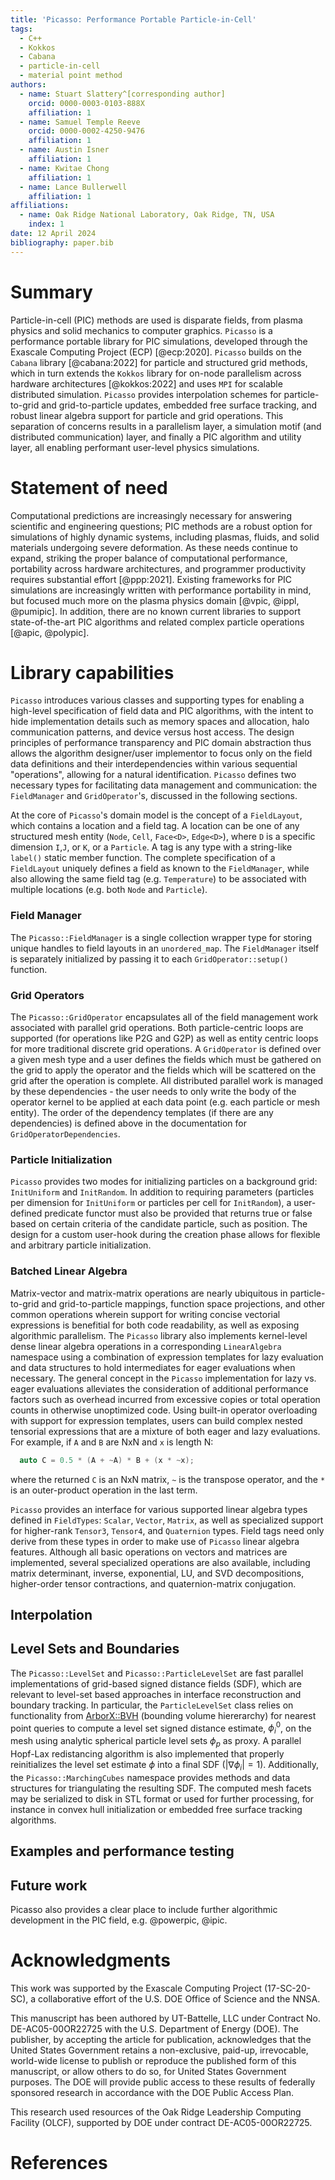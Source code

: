 ```yaml
---
title: 'Picasso: Performance Portable Particle-in-Cell'
tags:
  - C++
  - Kokkos
  - Cabana
  - particle-in-cell
  - material point method
authors:
  - name: Stuart Slattery^[corresponding author]
    orcid: 0000-0003-0103-888X
    affiliation: 1
  - name: Samuel Temple Reeve
    orcid: 0000-0002-4250-9476
    affiliation: 1
  - name: Austin Isner
    affiliation: 1
  - name: Kwitae Chong
    affiliation: 1
  - name: Lance Bullerwell
    affiliation: 1
affiliations:
  - name: Oak Ridge National Laboratory, Oak Ridge, TN, USA
    index: 1
date: 12 April 2024
bibliography: paper.bib
---
```


# Summary

Particle-in-cell (PIC) methods are used is disparate fields, from plasma
physics and solid mechanics to computer graphics.
`Picasso` is a performance portable library for PIC simulations, developed
through the Exascale Computing Project (ECP) [@ecp:2020]. `Picasso` builds
on the `Cabana` library [@cabana:2022] for particle and structured grid
methods, which in turn extends the `Kokkos` library for on-node parallelism
across hardware architectures [@kokkos:2022] and uses `MPI` for scalable distributed
simulation. `Picasso` provides interpolation schemes for particle-to-grid
and grid-to-particle updates, embedded free surface tracking, and robust
linear algebra support for particle and grid operations. This separation of
concerns results in a parallelism layer, a simulation motif (and distributed
communication) layer, and finally a PIC algorithm and utility layer, all enabling
performant user-level physics simulations.

# Statement of need

Computational predictions are increasingly necessary for answering scientific
and engineering questions; PIC methods are a robust option for simulations of highly
dynamic systems, including plasmas, fluids, and solid materials undergoing severe
deformation. As these needs continue to expand, striking the proper balance of
computational performance, portability across hardware architectures, and programmer
productivity requires substantial effort [@ppp:2021].
Existing frameworks for PIC simulations are increasingly written with performance
portability in mind, but focused much more on the plasma physics domain [@vpic, @ippl, @pumipic].
In addition, there are no known current libraries to support state-of-the-art PIC algorithms
and related complex particle operations [@apic, @polypic].

# Library capabilities

`Picasso` introduces various classes and supporting types for enabling a high-level specification of field data and PIC algorithms, with the intent to hide implementation details such as memory spaces and allocation, halo communication patterns, and device versus host access. The design principles of performance transparency and PIC domain abstraction thus allows the algorithm designer/user implementor to focus only on the field data definitions and their interdependencies within various sequential "operations", allowing for a natural identification. `Picasso` defines two necessary types for facilitating data management and communication: the `FieldManager` and `GridOperator`'s, discussed in the following sections.

At the core of `Picasso`'s domain model is the concept of a `FieldLayout`, which contains a location and a field tag. A location can be one of any structured mesh entity (`Node`, `Cell`, `Face<D>`, `Edge<D>`), where `D` is a specific dimension `I`,`J`, or `K`, or a `Particle`. A tag is any type with a string-like `label()` static member function. The complete specification of a `FieldLayout` uniquely defines a field as known to the `FieldManager`, while also allowing the same field tag (e.g. `Temperature`) to be associated with multiple locations (e.g. both `Node` and `Particle`).
### Field Manager
The `Picasso::FieldManager` is a single collection wrapper type for storing unique handles to field layouts in an `unordered_map`. The `FieldManager` itself is separately initialized by passing it to each `GridOperator::setup()` function.

### Grid Operators
The `Picasso::GridOperator` encapsulates all of the field management work associated with parallel grid operations. Both particle-centric loops are supported (for operations like P2G and G2P) as well as entity centric loops for more traditional discrete grid operations.
A `GridOperator` is defined over a given mesh type and a user defines the fields which must be gathered on the grid to apply the operator and the fields which will be scattered on the grid after the operation is complete. All distributed parallel work is managed by these dependencies - the user needs to only write the body of the operator kernel to be applied at each data point (e.g. each particle or mesh entity).
The order of the dependency templates (if there are any dependencies) is defined above in the documentation for `GridOperatorDependencies`.

### Particle Initialization
`Picasso` provides two modes for initializing particles on a background grid: `InitUniform` and `InitRandom`. In addition to requiring parameters (particles per dimension for `InitUniform` or particles per cell for `InitRandom`), a user-defined predicate functor must also be provided that returns true or false based on certain criteria of the candidate particle, such as position. The design for a custom user-hook during the creation phase allows for flexible and arbitrary particle initialization.

### Batched Linear Algebra
Matrix-vector and matrix-matrix operations are nearly ubiquitous in particle-to-grid and grid-to-particle mappings, function space projections, and other common operations wherein support for writing concise vectorial expressions is benefitial for both code readability, as well as exposing algorithmic parallelism.  The `Picasso` library also implements kernel-level dense linear algebra operations in a corresponding `LinearAlgebra` namespace using a combination of expression templates for lazy evaluation and data structures to hold intermediates for eager evaluations when necessary. The general concept in the `Picasso` implementation for lazy vs. eager evaluations alleviates the consideration of additional performance factors such as overhead incurred from excessive copies or total operation counts in otherwise unoptimized code. Using built-in operator overloading with support for expression templates, users can build complex nested tensorial expressions that are a mixture of both eager and lazy evaluations. For example, if `A` and `B` are NxN and `x` is length N:
```cpp
  auto C = 0.5 * (A + ~A) * B + (x * ~x);
```
where the returned `C` is an NxN matrix, `~` is the transpose operator, and the `*` is an outer-product operation in the last term.

`Picasso` provides an interface for various supported linear algebra types defined in `FieldTypes`: `Scalar`, `Vector`, `Matrix`, as well as specialized support for higher-rank `Tensor3`, `Tensor4`, and `Quaternion` types. Field tags need only derive from these types in order to make use of `Picasso` linear algebra features. Although all basic operations on vectors and matrices are implemented, several specialized operations are also available, including matrix determinant, inverse, exponential, LU, and SVD decompositions, higher-order tensor contractions, and quaternion-matrix conjugation.

## Interpolation


## Level Sets and Boundaries
The `Picasso::LevelSet` and `Picasso::ParticleLevelSet` are fast parallel implementations of grid-based signed distance fields (SDF), which are relevant to level-set based approaches in interface reconstruction and boundary tracking. In particular, the `ParticleLevelSet` class relies on functionality from [ArborX::BVH](https://github.com/arborx/ArborX) (bounding volume hiererarchy) for nearest point queries to compute a level set signed distance estimate, $\phi_i^{0}$, on the mesh using analytic spherical particle level sets $\phi_p$ as proxy. A parallel Hopf-Lax redistancing algorithm is also implemented that properly reinitializes the level set estimate $\phi$ into a final SDF ($|\nabla\phi_i|=1$). Additionally, the `Picasso::MarchingCubes` namespace provides methods and data structures for triangulating the resulting SDF. The computed mesh facets may be serialized to disk in STL format or used for further processing, for instance in convex hull initialization or embedded free surface tracking algorithms.

## Examples and performance testing


## Future work

Picasso also provides a clear place to include further algorithmic development in the PIC
field, e.g. @powerpic, @ipic.

# Acknowledgments

This work was supported by the Exascale Computing Project (17-SC-20-SC), a
collaborative effort of the U.S. DOE Office of Science and the NNSA.

This manuscript has been authored by UT-Battelle, LLC under Contract No.
DE-AC05-00OR22725 with the U.S. Department of Energy (DOE). The publisher, by
accepting the article for publication, acknowledges that the United States
Government retains a non-exclusive, paid-up, irrevocable, world-wide license to
publish or reproduce the published form of this manuscript, or allow others to
do so, for United States Government purposes. The DOE will provide public
access to these results of federally sponsored research in accordance with the
DOE Public Access Plan.

This research used resources of the Oak Ridge Leadership Computing Facility
(OLCF), supported by DOE under contract DE-AC05-00OR22725.

# References

